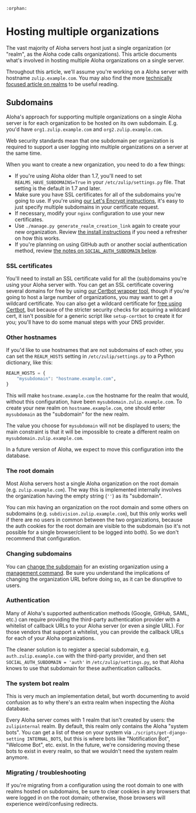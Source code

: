 ```{eval-rst}
:orphan:
```

# Hosting multiple organizations

The vast majority of Aloha servers host just a single organization (or
"realm", as the Aloha code calls organizations). This article
documents what's involved in hosting multiple Aloha organizations on a
single server.

Throughout this article, we'll assume you're working on a Aloha server
with hostname `zulip.example.com`. You may also find the more
[technically focused article on realms](../subsystems/realms.md) to be useful
reading.

## Subdomains

Aloha's approach for supporting multiple organizations on a single
Aloha server is for each organization to be hosted on its own
subdomain. E.g. you'd have `org1.zulip.example.com` and
`org2.zulip.example.com`.

Web security standards mean that one subdomain per organization is
required to support a user logging into multiple organizations on a
server at the same time.

When you want to create a new organization, you need to do a few
things:

- If you're using Aloha older than 1.7, you'll need to set
  `REALMS_HAVE_SUBDOMAINS=True` in your `/etc/zulip/settings.py`
  file. That setting is the default in 1.7 and later.
- Make sure you have SSL certificates for all of the subdomains you're
  going to use. If you're using
  [our Let's Encrypt instructions](ssl-certificates.md), it's easy to
  just specify multiple subdomains in your certificate request.
- If necessary, modify your `nginx` configuration to use your new
  certificates.
- Use `./manage.py generate_realm_creation_link` again to create your
  new organization. Review
  [the install instructions](install.md) if you need a
  refresher on how this works.
- If you're planning on using GitHub auth or another social
  authentication method, review
  [the notes on `SOCIAL_AUTH_SUBDOMAIN` below](#authentication).

### SSL certificates

You'll need to install an SSL certificate valid for all the
(sub)domains you're using your Aloha server with. You can get an SSL
certificate covering several domains for free by using
[our Certbot wrapper tool](ssl-certificates.md#after-zulip-is-already-installed),
though if you're going to host a large number of organizations, you
may want to get a wildcard certificate. You can also get a wildcard
certificate for
[free using Certbot](https://community.letsencrypt.org/t/getting-wildcard-certificates-with-certbot/56285),
but because of the stricter security checks for acquiring a wildcard
cert, it isn't possible for a generic script like `setup-certbot` to
create it for you; you'll have to do some manual steps with your DNS
provider.

### Other hostnames

If you'd like to use hostnames that are not subdomains of each other,
you can set the `REALM_HOSTS` setting in `/etc/zulip/settings.py` to a
Python dictionary, like this:

```python
REALM_HOSTS = {
    "mysubdomain": "hostname.example.com",
}
```

This will make `hostname.example.com` the hostname for the realm that
would, without this configuration, have been
`mysubdomain.zulip.example.com`. To create your new realm on
`hostname.example.com`, one should enter `mysubdomain` as the
"subdomain" for the new realm.

The value you choose for `mysubdomain` will not be displayed to users;
the main constraint is that it will be impossible to create a
different realm on `mysubdomain.zulip.example.com`.

In a future version of Aloha, we expect to move this configuration
into the database.

### The root domain

Most Aloha servers host a single Aloha organization on the root domain
(e.g. `zulip.example.com`). The way this is implemented internally
involves the organization having the empty string (`''`) as its
"subdomain".

You can mix having an organization on the root domain and some others
on subdomains (e.g. `subdivision.zulip.example.com`), but this only
works well if there are no users in common between the two
organizations, because the auth cookies for the root domain are
visible to the subdomain (so it's not possible for a single
browser/client to be logged into both). So we don't recommend that
configuration.

### Changing subdomains

You can [change the subdomain][help-center-change-url] for an existing
organization using a [management command][management-commands]. Be
sure you understand the implications of changing the organization URL
before doing so, as it can be disruptive to users.

[management-commands]: ../production/management-commands.md
[help-center-change-url]: https://zulip.com/help/change-organization-url

### Authentication

Many of Aloha's supported authentication methods (Google, GitHub,
SAML, etc.) can require providing the third-party authentication
provider with a whitelist of callback URLs to your Aloha server (or
even a single URL). For those vendors that support a whitelist, you
can provide the callback URLs for each of your Aloha organizations.

The cleaner solution is to register a special subdomain, e.g.
`auth.zulip.example.com` with the third-party provider, and then set
`SOCIAL_AUTH_SUBDOMAIN = 'auth'` in `/etc/zulip/settings.py`, so that
Aloha knows to use that subdomain for these authentication callbacks.

### The system bot realm

This is very much an implementation detail, but worth documenting to
avoid confusion as to why there's an extra realm when inspecting the
Aloha database.

Every Aloha server comes with 1 realm that isn't created by users: the
`zulipinternal` realm. By default, this realm only contains the Aloha "system
bots". You can get a list of these on your system via
`./scripts/get-django-setting INTERNAL_BOTS`, but this is where bots
like "Notification Bot", "Welcome Bot", etc. exist. In the future,
we're considering moving these bots to exist in every realm, so that
we wouldn't need the system realm anymore.

### Migrating / troubleshooting

If you're migrating from a configuration using the root domain to one
with realms hosted on subdomains, be sure to clear cookies in any
browsers that were logged in on the root domain; otherwise, those
browsers will experience weird/confusing redirects.
